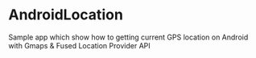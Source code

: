 # AndroidLocation
 Sample app which show how to getting current GPS location on Android with Gmaps & Fused Location Provider API
